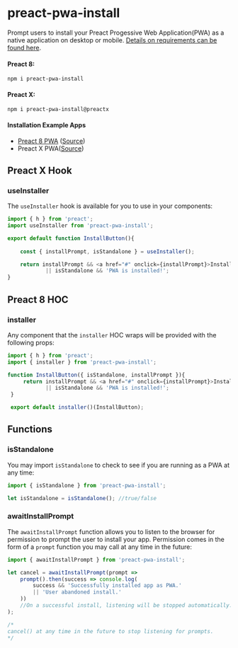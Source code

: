 # preact-pwa-install

Prompt users to install your Preact Progessive Web Application(PWA) as a native application on desktop or mobile. [Details on requirements can be found here](https://developers.google.com/web/fundamentals/app-install-banners/).

#### Preact 8: 

```
npm i preact-pwa-install
```

#### Preact X:

```
npm i preact-pwa-install@preactx
```

#### Installation Example Apps

* [Preact 8 PWA](https://nifty-allen-800eb0.netlify.com/) ([Source](https://github.com/tmtek/pwa-install-test))
* Preact X PWA([Source](https://github.com/tmtek/pwa-install-testX))

## Preact X Hook

### useInstaller

The `useInstaller` hook is available for you to use in your components:

```javascript
import { h } from 'preact';
import useInstaller from 'preact-pwa-install';

export default function InstallButton(){
	
	const { installPrompt, isStandalone } = useInstaller();

	return installPrompt && <a href="#" onclick={installPrompt}>Install as PWA</a> 
			|| isStandalone && 'PWA is installed!';
}
```

## Preact 8 HOC

### installer

Any component that the `installer` HOC wraps will be provided with the following props:

```javascript
import { h } from 'preact';
import { installer } from 'preact-pwa-install';

function InstallButton({ isStandalone, installPrompt }){
     return installPrompt && <a href="#" onclick={installPrompt}>Install as PWA</a> 
     		|| isStandalone && 'PWA is installed!';
 }

 export default installer()(InstallButton);
```

## Functions

### isStandalone

You may import `isStandalone` to check to see if you are running as a PWA at any time:

```javascript
import { isStandalone } from 'preact-pwa-install';

let isStandalone = isStandalone(); //true/false
```

### awaitInstallPrompt

The `awaitInstallPrompt` function allows you to listen to the browser for permission to prompt the user to install your app. Permission comes in the form of a `prompt` function you may call at any time in the future:

```javascript
import { awaitInstallPrompt } from 'preact-pwa-install';

let cancel = awaitInstallPrompt(prompt => 
	prompt().then(success => console.log(
		success && 'Successfully installed app as PWA.' 
		|| 'User abandoned install.'
	))
	//On a successful install, listening will be stopped automatically.
);

/* 
cancel() at any time in the future to stop listening for prompts.
*/

```
